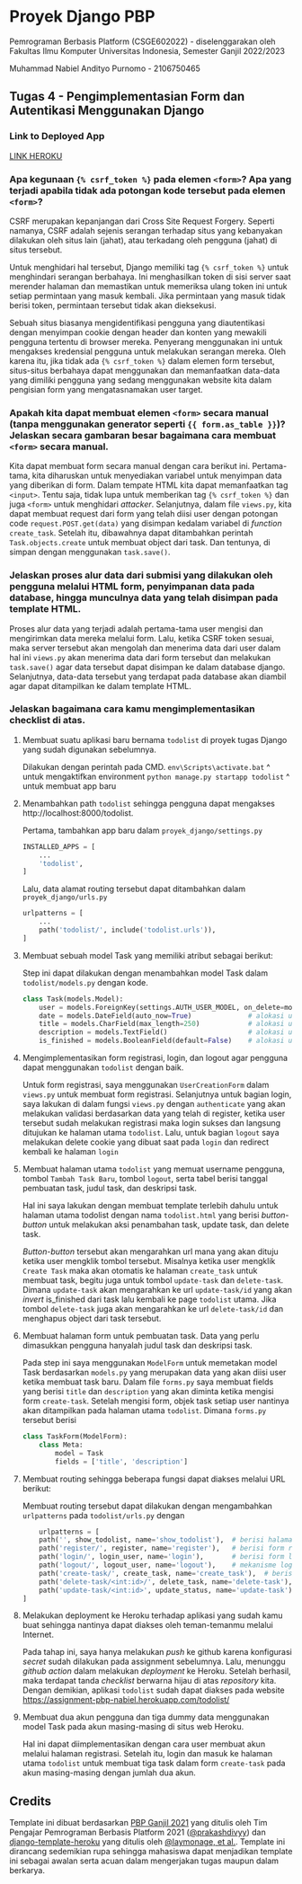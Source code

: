 # Proyek Django PBP

Pemrograman Berbasis Platform (CSGE602022) - diselenggarakan oleh Fakultas Ilmu Komputer Universitas Indonesia, Semester Ganjil 2022/2023

Muhammad Nabiel Andityo Purnomo - 2106750465

## Tugas 4 - Pengimplementasian Form dan Autentikasi Menggunakan Django

### Link to Deployed App

[LINK HEROKU](https://assignment-pbp-nabiel.herokuapp.com/todolist/)

### Apa kegunaan `{% csrf_token %}` pada elemen `<form>`? Apa yang terjadi apabila tidak ada potongan kode tersebut pada elemen `<form>`?

CSRF merupakan kepanjangan dari Cross Site Request Forgery. Seperti namanya, CSRF adalah sejenis serangan terhadap situs yang kebanyakan 
dilakukan oleh situs lain (jahat), atau terkadang oleh pengguna (jahat) di situs tersebut.

Untuk menghidari hal tersebut, Django memiliki tag `{% csrf_token %}` untuk menghindari serangan berbahaya. Ini menghasilkan token di sisi 
server saat merender halaman dan memastikan untuk memeriksa ulang token ini untuk setiap permintaan yang masuk kembali. Jika permintaan 
yang masuk tidak berisi token, permintaan tersebut tidak akan dieksekusi.

Sebuah situs biasanya mengidentifikasi pengguna yang diautentikasi dengan menyimpan cookie dengan header dan konten yang mewakili pengguna 
tertentu di browser mereka. Penyerang menggunakan ini untuk mengakses kredensial pengguna untuk melakukan serangan mereka.
Oleh karena itu, jika tidak ada `{% csrf_token %}` dalam elemen form tersebut, situs-situs berbahaya dapat menggunakan dan memanfaatkan 
data-data yang dimiliki pengguna yang sedang menggunakan website kita dalam pengisian form yang mengatasnamakan user target.

### Apakah kita dapat membuat elemen `<form>` secara manual (tanpa menggunakan generator seperti `{{ form.as_table }}`)? Jelaskan secara gambaran besar bagaimana cara membuat `<form>` secara manual.

Kita dapat membuat form secara manual dengan cara berikut ini. Pertama-tama, kita diharuskan untuk menyediakan variabel untuk
menyimpan data yang diberikan di form. Dalam tempate HTML kita dapat memanfaatkan tag `<input>`. Tentu saja, tidak lupa untuk
memberikan tag `{% csrf_token %}` dan juga `<form>` untuk menghidari *attacker*. Selanjutnya, dalam file `views.py`, kita dapat
membuat request dari form yang telah diisi user dengan potongan code `request.POST.get(data)` yang disimpan kedalam variabel 
di *function* `create_task`. Setelah itu, dibawahnya dapat ditambahkan perintah `Task.objects.create` untuk membuat object dari
task. Dan tentunya, di simpan dengan menggunakan `task.save()`.

### Jelaskan proses alur data dari submisi yang dilakukan oleh pengguna melalui HTML form, penyimpanan data pada database, hingga munculnya data yang telah disimpan pada template HTML.

Proses alur data yang terjadi adalah pertama-tama user mengisi dan mengirimkan data mereka melalui form. Lalu, ketika
CSRF token sesuai, maka server tersebut akan mengolah dan menerima data dari user dalam hal ini `views.py` akan 
menerima data dari form tersebut dan melakukan `task.save()` agar data tersebut dapat disimpan ke dalam database django. 
Selanjutnya, data-data tersebut yang terdapat pada database akan diambil agar dapat ditampilkan ke dalam template HTML.

### Jelaskan bagaimana cara kamu mengimplementasikan checklist di atas.

1. Membuat suatu aplikasi baru bernama `todolist` di proyek tugas Django yang sudah digunakan sebelumnya.

	Dilakukan dengan perintah pada CMD.
	`env\Scripts\activate.bat` 
	^ untuk mengaktifkan environment
	`python manage.py startapp todolist`
	^ untuk membuat app baru

2. Menambahkan path `todolist` sehingga pengguna dapat mengakses http://localhost:8000/todolist.
	
	Pertama, tambahkan app baru dalam `proyek_django/settings.py`
	```python
	INSTALLED_APPS = [
		...
		'todolist',
	]
	```
	Lalu, data alamat routing tersebut dapat ditambahkan dalam `proyek_django/urls.py`
	```python
	urlpatterns = [
		...
		path('todolist/', include('todolist.urls')),
	]
	```
	
3. Membuat sebuah model Task yang memiliki atribut sebagai berikut:

	Step ini dapat dilakukan dengan menambahkan model Task dalam `todolist/models.py` dengan kode.
	```python
	class Task(models.Model):
		user = models.ForeignKey(settings.AUTH_USER_MODEL, on_delete=models.CASCADE, null=True, blank=True) # user yang membuat task
		date = models.DateField(auto_now=True)				# alokasi untuk merepresentasikan tanggal dibuatnya task
		title = models.CharField(max_length=250)			# alokasi untuk menampung string pendek dari judul
		description = models.TextField()					# alokasi untuk menampung string panjang dari deskripsi
		is_finished = models.BooleanField(default=False)	# alokasi untuk mengampung status task (boolean) merupakan bonus
	```
	
4. Mengimplementasikan form registrasi, login, dan logout agar pengguna dapat menggunakan `todolist` dengan baik.

	Untuk form registrasi, saya menggunakan `UserCreationForm` dalam `views.py` untuk membuat form registrasi. Selanjutnya untuk 
	bagian login, saya lakukan di dalam fungsi `views.py` dengan `authenticate` yang akan melakukan validasi berdasarkan data yang telah di register,
	ketika user tersebut sudah melakukan registrasi maka login sukses dan langsung ditujukan ke halaman utama `todolist`. 
	Lalu, untuk bagian `logout` saya melakukan delete cookie yang dibuat saat pada `login` dan redirect kembali ke halaman `login`
	
5. Membuat halaman utama `todolist` yang memuat username pengguna, tombol `Tambah Task Baru`, tombol `logout`, serta tabel berisi tanggal pembuatan task, judul task, dan deskripsi task.

	Hal ini saya lakukan dengan membuat template terlebih dahulu untuk halaman utama todolist dengan nama
	`todolist.html` yang berisi *button*-*button* untuk melakukan aksi penambahan task, update task, dan
	delete task.
	
	*Button*-*button* tersebut akan mengarahkan url mana yang akan dituju ketika user mengklik tombol tersebut.
	Misalnya ketika user mengklik `Create Task` maka akan otomatis ke halaman `create_task` untuk membuat 
	task, begitu juga untuk tombol `update-task` dan `delete-task`. Dimana `update-task` akan mengarahkan ke url
	`update-task/id` yang akan *invert* is_finished dari task lalu kembali ke page `todolist` utama. Jika tombol 
	`delete-task` juga akan mengarahkan ke url `delete-task/id` dan menghapus object dari task tersebut.
	
6. Membuat halaman form untuk pembuatan task. Data yang perlu dimasukkan pengguna hanyalah judul task dan deskripsi task.

	Pada step ini saya menggunakan `ModelForm` untuk memetakan model Task berdasarkan `models.py` 
	yang merupakan data yang akan diisi user ketika membuat task baru. Dalam file `forms.py`
	saya membuat fields yang berisi `title` dan `description` yang akan diminta ketika mengisi form `create-task`. 
	Setelah mengisi form, objek task setiap user nantinya akan ditampilkan pada halaman utama
	`todolist`. Dimana `forms.py` tersebut berisi
	```python
	class TaskForm(ModelForm):
		class Meta:
			model = Task
			fields = ['title', 'description']
	```
	
7. Membuat routing sehingga beberapa fungsi dapat diakses melalui URL berikut:

	Membuat routing tersebut dapat dilakukan dengan mengambahkan `urlpatterns` pada `todolist/urls.py` dengan
	```python
		urlpatterns = [
		path('', show_todolist, name='show_todolist'),	# berisi halaman utama yang memuat tabel task.
		path('register/', register, name='register'),	# berisi form registrasi akun.
		path('login/', login_user, name='login'),		# berisi form login
		path('logout/', logout_user, name='logout'),	# mekanisme logout
		path('create-task/', create_task, name='create_task'),	# berisi form pembuatan task
		path('delete-task/<int:id>/', delete_task, name='delete-task'),		# mekanisme delete task
		path('update-task/<int:id>', update_status, name='update-task'),	# mekanisme update status task
	]
	```
	
8. Melakukan deployment ke Heroku terhadap aplikasi yang sudah kamu buat sehingga nantinya dapat diakses oleh teman-temanmu melalui Internet.
	
	Pada tahap ini, saya hanya melakukan *push* ke github karena konfigurasi *secret* sudah dilakukan
	pada assignment sebelumnya. Lalu, menunggu *github action* dalam melakukan *deployment* ke Heroku.
	Setelah berhasil, maka terdapat tanda *checklist* berwarna hijau di atas *repository* kita.
	Dengan demikian, aplikasi `todolist` sudah dapat diakses pada website https://assignment-pbp-nabiel.herokuapp.com/todolist/
	
9. Membuat dua akun pengguna dan tiga dummy data menggunakan model Task pada akun masing-masing di situs web Heroku.

	Hal ini dapat diimplementasikan dengan cara user membuat akun melalui halaman registrasi. Setelah itu, login dan
	masuk ke halaman utama `todolist` untuk membuat tiga task dalam form `create-task` pada akun masing-masing dengan jumlah
	dua akun.


## Credits

Template ini dibuat berdasarkan [PBP Ganjil 2021](https://gitlab.com/PBP-2021/pbp-lab) yang ditulis oleh Tim Pengajar Pemrograman Berbasis Platform 2021 ([@prakashdivyy](https://gitlab.com/prakashdivyy)) dan [django-template-heroku](https://github.com/laymonage/django-template-heroku) yang ditulis oleh [@laymonage, et al.](https://github.com/laymonage). Template ini dirancang sedemikian rupa sehingga mahasiswa dapat menjadikan template ini sebagai awalan serta acuan dalam mengerjakan tugas maupun dalam berkarya.